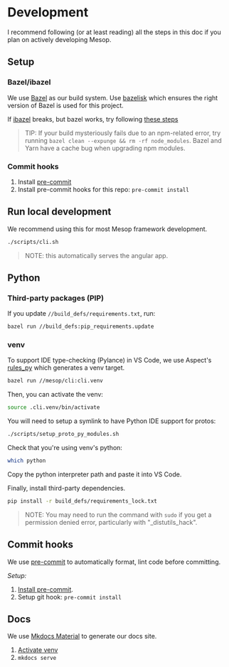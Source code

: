 # Development

I recommend following (or at least reading) all the steps in this doc if you plan on actively developing Mesop.

## Setup

### Bazel/ibazel

We use [Bazel](https://bazel.build/) as our build system. Use [bazelisk](https://github.com/bazelbuild/bazelisk) which ensures the right version of Bazel is used for this project.

If [ibazel](https://github.com/bazelbuild/bazel-watcher) breaks, but bazel works, try following [these steps](https://github.com/bazelbuild/bazel-watcher/issues/588#issuecomment-1421939371)

> TIP: If your build mysteriously fails due to an npm-related error, try running `bazel clean --expunge && rm -rf node_modules`. Bazel and Yarn have a cache bug when upgrading npm modules.

### Commit hooks

1. Install [pre-commit](https://pre-commit.com/#installation)
1. Install pre-commit hooks for this repo: `pre-commit install`

## Run local development

We recommend using this for most Mesop framework development.

```sh
./scripts/cli.sh
```

> NOTE: this automatically serves the angular app.

## Python

### Third-party packages (PIP)

If you update `//build_defs/requirements.txt`, run:

```sh
bazel run //build_defs:pip_requirements.update
```

### venv

To support IDE type-checking (Pylance) in VS Code, we use Aspect's [rules_py](https://docs.aspect.build/rulesets/aspect_rules_py/) which generates a venv target.

```sh
bazel run //mesop/cli:cli.venv
```

Then, you can activate the venv:

```sh
source .cli.venv/bin/activate
```

You will need to setup a symlink to have Python IDE support for protos:

```sh
./scripts/setup_proto_py_modules.sh
```

Check that you're using venv's python:

```sh
which python
```

Copy the python interpreter path and paste it into VS Code.

Finally, install third-party dependencies.

```sh
pip install -r build_defs/requirements_lock.txt
```

> NOTE: You may need to run the command with `sudo` if you get a permission denied error, particularly with "\_distutils_hack".

## Commit hooks

We use [pre-commit](https://pre-commit.com/) to automatically format, lint code before committing.

_Setup:_

1. [Install pre-commit](https://pre-commit.com/#installation).
1. Setup git hook: `pre-commit install`

## Docs

We use [Mkdocs Material](https://squidfunk.github.io/mkdocs-material/) to generate our docs site.

1. [Activate venv](#venv)
1. `mkdocs serve`
